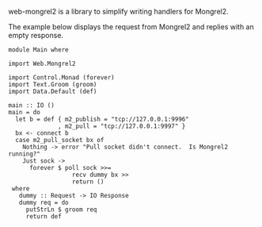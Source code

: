 
web-mongrel2 is a library to simplify writing handlers for Mongrel2.

The example below displays the request from Mongrel2 and replies with an empty response.


    module Main where
    
    import Web.Mongrel2
    
    import Control.Monad (forever)
    import Text.Groom (groom)
    import Data.Default (def)
    
    main :: IO ()
    main = do
      let b = def { m2_publish = "tcp://127.0.0.1:9996"
                  , m2_pull = "tcp://127.0.0.1:9997" }
      bx <- connect b
      case m2_pull_socket bx of
        Nothing -> error "Pull socket didn't connect.  Is Mongrel2 running?"
        Just sock ->
          forever $ poll sock >>=
                      recv dummy bx >>
                      return ()
     where
       dummy :: Request -> IO Response
       dummy req = do
         putStrLn $ groom req
         return def
    